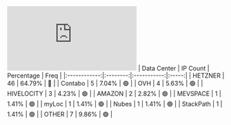 ![Diagramm](https://github.com/obajay/StateSync-snapshots/blob/main/Projects/Uptick/1/README.md)
| Data Center | IP Count | Percentage | Freq |
|:------------:|:--------:|:-----------:|:-----:|
| HETZNER | 46 | 64.79% | 🔴 |
| Contabo | 5 | 7.04% | 🟢 |
| OVH | 4 | 5.63% | 🟢 |
| HIVELOCITY | 3 | 4.23% | 🟢 |
| AMAZON | 2 | 2.82% | 🟢 |
| MEVSPACE | 1 | 1.41% | 🟢 |
| myLoc | 1 | 1.41% | 🟢 |
| Nubes | 1 | 1.41% | 🟢 |
| StackPath | 1 | 1.41% | 🟢 |
| OTHER | 7 | 9.86% | 🟢 |